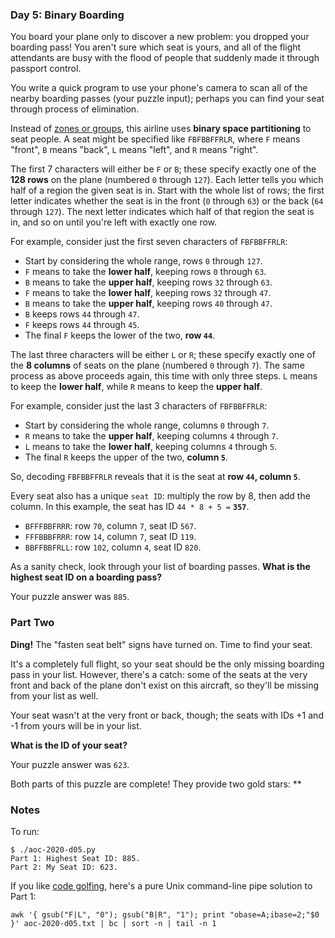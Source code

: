 ### Day 5: Binary Boarding

You board your plane only to discover a new problem: you dropped your
boarding pass! You aren't sure which seat is yours, and all of the
flight attendants are busy with the flood of people that suddenly made
it through passport control.

You write a quick program to use your phone's camera to scan all of the
nearby boarding passes (your puzzle input); perhaps you can find your
seat through process of elimination.

Instead of [zones or groups](https://www.youtube.com/watch?v=oAHbLRjF0vo),
this airline uses **binary space partitioning** to seat people. A seat
might be specified like `FBFBBFFRLR`, where `F` means "front", `B` means
"back", `L` means "left", and `R` means "right".

The first 7 characters will either be `F` or `B`; these specify exactly
one of the **128 rows** on the plane (numbered `0` through `127`). Each
letter tells you which half of a region the given seat is in. Start with
the whole list of rows; the first letter indicates whether the seat is
in the front (`0` through `63`) or the back (`64` through `127`). The
next letter indicates which half of that region the seat is in, and so
on until you're left with exactly one row.

For example, consider just the first seven characters of `FBFBBFFRLR`:

  - Start by considering the whole range, rows `0` through `127`.
  - `F` means to take the **lower half**, keeping rows `0` through `63`.
  - `B` means to take the **upper half**, keeping rows `32` through `63`.
  - `F` means to take the **lower half**, keeping rows `32` through `47`.
  - `B` means to take the **upper half**, keeping rows `40` through `47`.
  - `B` keeps rows `44` through `47`.
  - `F` keeps rows `44` through `45`.
  - The final `F` keeps the lower of the two, **row `44`**.

The last three characters will be either `L` or `R`; these specify
exactly one of the **8 columns** of seats on the plane (numbered `0`
through `7`). The same process as above proceeds again, this time with
only three steps. `L` means to keep the **lower half**, while `R` means to
keep the **upper half**.

For example, consider just the last 3 characters of `FBFBBFFRLR`:

  - Start by considering the whole range, columns `0` through `7`.
  - `R` means to take the **upper half**, keeping columns `4` through `7`.
  - `L` means to take the **lower half**, keeping columns `4` through `5`.
  - The final `R` keeps the upper of the two, **column `5`**.

So, decoding `FBFBBFFRLR` reveals that it is the seat at **row `44`,
column `5`**.

Every seat also has a unique `seat ID`: multiply the row by 8, then add
the column. In this example, the seat has ID `44 * 8 + 5 =` **`357`**.

  - `BFFFBBFRRR`: row `70`, column `7`, seat ID `567`.
  - `FFFBBBFRRR`: row `14`, column `7`, seat ID `119`.
  - `BBFFBBFRLL`: row `102`, column `4`, seat ID `820`.

As a sanity check, look through your list of boarding passes.  **What is
the highest seat ID on a boarding pass?**

Your puzzle answer was `885`.


### Part Two

**Ding!** The "fasten seat belt" signs have turned on. Time to find your
  seat.

It's a completely full flight, so your seat should be the only missing
boarding pass in your list. However, there's a catch: some of the seats
at the very front and back of the plane don't exist on this aircraft, so
they'll be missing from your list as well.

Your seat wasn't at the very front or back, though; the seats with IDs
+1 and -1 from yours will be in your list.

**What is the ID of your seat?**

Your puzzle answer was `623`.

Both parts of this puzzle are complete! They provide two gold stars: **


### Notes

To run:

    $ ./aoc-2020-d05.py
    Part 1: Highest Seat ID: 885.
    Part 2: My Seat ID: 623.

If you like [code golfing](https://en.wikipedia.org/wiki/Code_golf),
here's a pure Unix command-line pipe solution to Part 1:

    awk '{ gsub("F|L", "0"); gsub("B|R", "1"); print "obase=A;ibase=2;"$0 }' aoc-2020-d05.txt | bc | sort -n | tail -n 1
